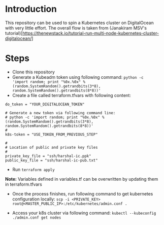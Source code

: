 # Introduction
This repository can be used to spin a Kubernetes cluster on DigitalOcean with very little effort.
The overall flow is taken from (Janakiram MSV's tutorial)[https://thenewstack.io/tutorial-run-multi-node-kubernetes-cluster-digitalocean/]

# Steps

* Clone this repository
* Generate a Kubeadm token using following command:
`python -c 'import random; print "%0x.%0x" % (random.SystemRandom().getrandbits(3*8), random.SystemRandom().getrandbits(8*8))'`
* Create a file called terraform.tfvars with following content:
~~~
do_token = "YOUR_DIGITALOCEAN_TOKEN"

# Generate a new token via following command line:
# python -c 'import random; print "%0x.%0x" % (random.SystemRandom().getrandbits(3*8), random.SystemRandom().getrandbits(8*8))'
#
k8s-token = "USE_TOKEN_FROM_PREVIOUS_STEP"

#
# Location of public and private key files
#
private_key_file = "ssh/harshal-ic.ppk"
public_key_file = "ssh/harshal-ic-pub.txt"
~~~
* Run `terraform apply`

**Note:** Variables defined in variables.tf can be overwritten by updating them in terraform.tfvars

* Once the process finishes, run following command to get kubernetes configuration locally:
`scp -i <PRIVATE_KEY> root@<MASTER_PUBLIC_IP>:/etc/kubernetes/admin.conf .`

* Access your k8s cluster via following command:
`kubectl --kubeconfig ./admin.conf get nodes`